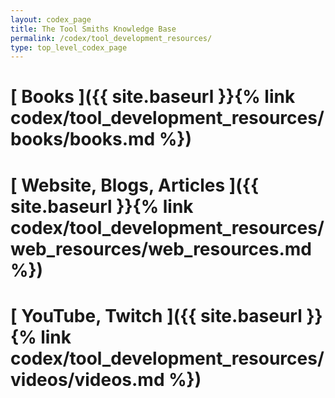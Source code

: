 ```yaml
---
layout: codex_page
title: The Tool Smiths Knowledge Base
permalink: /codex/tool_development_resources/
type: top_level_codex_page
---
```


# [ Books ]({{ site.baseurl }}{% link codex/tool_development_resources/books/books.md %})

# [ Website, Blogs, Articles ]({{ site.baseurl }}{% link codex/tool_development_resources/web_resources/web_resources.md %})

# [ YouTube, Twitch ]({{ site.baseurl }}{% link codex/tool_development_resources/videos/videos.md %})